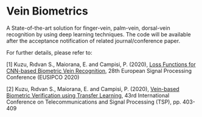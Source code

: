 # Vein Biometrics
A State-of-the-art solution for finger-vein, palm-vein, dorsal-vein recognition by using deep learning techniques. The code will be available after the acceptance notification of related journal/conference paper.  

For further details, please refer to:

<a id="1">[1]</a> 
Kuzu, Rıdvan S., Maiorana, E. and Campisi, P. (2020), 
[Loss Functions for CNN-based
Biometric Vein Recognition](https://www.eurasip.org/Proceedings/Eusipco/Eusipco2020/pdfs/0000750.pdf), 28th European Signal Processing Conference (EUSIPCO 2020)

<a id="2">[2]</a> 
Kuzu, Rıdvan S., Maiorana, E. and Campisi, P. (2020), 
[Vein-based Biometric Verification
using Transfer Learning](https://ieeexplore.ieee.org/stamp/stamp.jsp?arnumber=9163491&casa_token=yfQPI-vgF7YAAAAA:mzdotOojyShsejhbiaib1cJZ91UvuiShLViQNzdH2Tc_1KIt22kz1I05a56XbEjbu7zVtigx&tag=1), 43rd International Conference on Telecommunications and Signal Processing (TSP), pp. 403-409
